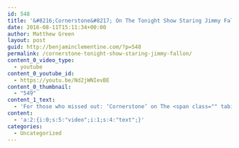 ```yaml
---
id: 548
title: '&#8216;Cornerstone&#8217; On The Tonight Show Staring Jimmy Fallon'
date: 2016-08-11T15:11:34+00:00
author: Matthew Green
layout: post
guid: http://benjaminclementine.com/?p=548
permalink: /cornerstone-tonight-show-staring-jimmy-fallon/
content_0_video_type:
  - youtube
content_0_youtube_id:
  - https://youtu.be/Nd2jWNIevBE
content_0_thumbnail:
  - "549"
content_1_text:
  - 'For those who missed out: ‘Cornerstone’ on The <span class="" tabindex="0"><span class="">Tonight</span></span> Show Staring Jimmy Fallon.'
content:
  - 'a:2:{i:0;s:5:"video";i:1;s:4:"text";}'
categories:
  - Uncategorized
---
```

